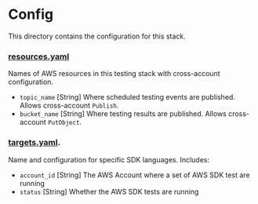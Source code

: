 # Config

This directory contains the configuration for this stack.

### [resources.yaml](resources.yaml)

Names of AWS resources in this testing stack with cross-account configuration.

- `topic_name` [String] Where scheduled testing events are published. Allows cross-account `Publish`.
- `bucket_name` [String] Where testing results are published. Allows cross-account `PutObject`.

### [targets.yaml](targets.yaml).

Name and configuration for specific SDK languages. Includes:

- `account_id` [String] The AWS Account where a set of AWS SDK test are running
- `status` [String] Whether the AWS SDK tests are running
